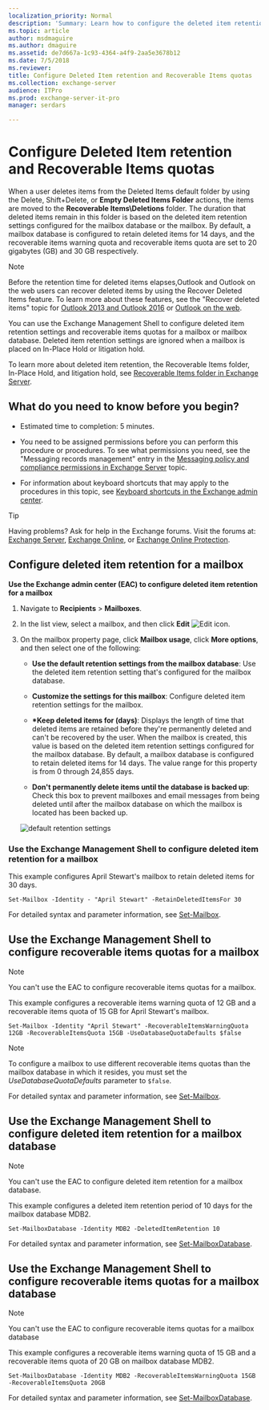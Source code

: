```yaml
---
localization_priority: Normal
description: 'Summary: Learn how to configure the deleted item retention period for a mailbox or mailbox database in Exchange Server 2016 or Exchange Server 2019.'
ms.topic: article
author: msdmaguire
ms.author: dmaguire
ms.assetid: de7d667a-1c93-4364-a4f9-2aa5e3678b12
ms.date: 7/5/2018
ms.reviewer: 
title: Configure Deleted Item retention and Recoverable Items quotas
ms.collection: exchange-server
audience: ITPro
ms.prod: exchange-server-it-pro
manager: serdars

---
```


# Configure Deleted Item retention and Recoverable Items quotas

When a user deletes items from the Deleted Items default folder by using the Delete, Shift+Delete, or **Empty Deleted Items Folder** actions, the items are moved to the **Recoverable Items\Deletions** folder. The duration that deleted items remain in this folder is based on the deleted item retention settings configured for the mailbox database or the mailbox. By default, a mailbox database is configured to retain deleted items for 14 days, and the recoverable items warning quota and recoverable items quota are set to 20 gigabytes (GB) and 30 GB respectively.

> [!NOTE]
> Before the retention time for deleted items elapses,Outlook and Outlook on the web users can recover deleted items by using the Recover Deleted Items feature. To learn more about these features, see the "Recover deleted items" topic for [Outlook 2013 and Outlook 2016](https://go.microsoft.com/fwlink/p/?LinkId=821537) or [Outlook on the web](https://go.microsoft.com/fwlink/p/?linkId=198207).

You can use the Exchange Management Shell to configure deleted item retention settings and recoverable items quotas for a mailbox or mailbox database. Deleted item retention settings are ignored when a mailbox is placed on In-Place Hold or litigation hold.

To learn more about deleted item retention, the Recoverable Items folder, In-Place Hold, and litigation hold, see [Recoverable Items folder in Exchange Server](../../policy-and-compliance/recoverable-items-folder/recoverable-items-folder.md).

## What do you need to know before you begin?

- Estimated time to completion: 5 minutes.

- You need to be assigned permissions before you can perform this procedure or procedures. To see what permissions you need, see the "Messaging records management" entry in the [Messaging policy and compliance permissions in Exchange Server](../../permissions/feature-permissions/policy-and-compliance-permissions.md) topic.

- For information about keyboard shortcuts that may apply to the procedures in this topic, see [Keyboard shortcuts in the Exchange admin center](../../about-documentation/exchange-admin-center-keyboard-shortcuts.md).

> [!TIP]
> Having problems? Ask for help in the Exchange forums. Visit the forums at: [Exchange Server](https://go.microsoft.com/fwlink/p/?linkId=60612), [Exchange Online](https://go.microsoft.com/fwlink/p/?linkId=267542), or [Exchange Online Protection](https://go.microsoft.com/fwlink/p/?linkId=285351).

## Configure deleted item retention for a mailbox

 **Use the Exchange admin center (EAC) to configure deleted item retention for a mailbox**

1. Navigate to **Recipients** \> **Mailboxes**.

2. In the list view, select a mailbox, and then click **Edit** ![Edit icon](../../media/ITPro_EAC_EditIcon.png).

3. On the mailbox property page, click **Mailbox usage**, click **More options**, and then select one of the following:

   - **Use the default retention settings from the mailbox database**: Use the deleted item retention setting that's configured for the mailbox database.

   - **Customize the settings for this mailbox**: Configure deleted item retention settings for the mailbox.

   - **\*Keep deleted items for (days)**: Displays the length of time that deleted items are retained before they're permanently deleted and can't be recovered by the user. When the mailbox is created, this value is based on the deleted item retention settings configured for the mailbox database. By default, a mailbox database is configured to retain deleted items for 14 days. The value range for this property is from 0 through 24,855 days.

   - **Don't permanently delete items until the database is backed up**: Check this box to prevent mailboxes and email messages from being deleted until after the mailbox database on which the mailbox is located has been backed up.

   ![default retention settings](../../media/f91ba717-276d-4b2b-87c4-036b92db1e85.jpg)

### Use the Exchange Management Shell to configure deleted item retention for a mailbox

This example configures April Stewart's mailbox to retain deleted items for 30 days.

```
Set-Mailbox -Identity - "April Stewart" -RetainDeletedItemsFor 30
```

For detailed syntax and parameter information, see [Set-Mailbox](http://technet.microsoft.com/library/a0d413b9-d949-4df6-ba96-ac0906dedae2.aspx).

## Use the Exchange Management Shell to configure recoverable items quotas for a mailbox

> [!NOTE]
> You can't use the EAC to configure recoverable items quotas for a mailbox.

This example configures a recoverable items warning quota of 12 GB and a recoverable items quota of 15 GB for April Stewart's mailbox.

```
Set-Mailbox -Identity "April Stewart" -RecoverableItemsWarningQuota 12GB -RecoverableItemsQuota 15GB -UseDatabaseQuotaDefaults $false
```

> [!NOTE]
> To configure a mailbox to use different recoverable items quotas than the mailbox database in which it resides, you must set the _UseDatabaseQuotaDefaults_ parameter to `$false`.

For detailed syntax and parameter information, see [Set-Mailbox](http://technet.microsoft.com/library/a0d413b9-d949-4df6-ba96-ac0906dedae2.aspx).

## Use the Exchange Management Shell to configure deleted item retention for a mailbox database

> [!NOTE]
> You can't use the EAC to configure deleted item retention for a mailbox database.

This example configures a deleted item retention period of 10 days for the mailbox database MDB2.

```
Set-MailboxDatabase -Identity MDB2 -DeletedItemRetention 10
```

For detailed syntax and parameter information, see [Set-MailboxDatabase](http://technet.microsoft.com/library/a01edc66-bc10-4f65-9df4-432cb9e88f58.aspx).

## Use the Exchange Management Shell to configure recoverable items quotas for a mailbox database

> [!NOTE]
> You can't use the EAC to configure recoverable items quotas for a mailbox database

This example configures a recoverable items warning quota of 15 GB and a recoverable items quota of 20 GB on mailbox database MDB2.

```
Set-MailboxDatabase -Identity MDB2 -RecoverableItemsWarningQuota 15GB -RecoverableItemsQuota 20GB
```

For detailed syntax and parameter information, see [Set-MailboxDatabase](http://technet.microsoft.com/library/a01edc66-bc10-4f65-9df4-432cb9e88f58.aspx).
